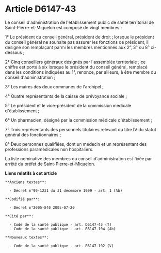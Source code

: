 # Article D6147-43

Le conseil d'administration de l'établissement public de santé territorial de Saint-Pierre-et-Miquelon est composé de vingt
membres :

1° Le président du conseil général, président de droit ; lorsque le président du conseil général ne souhaite pas assurer les
fonctions de président, il désigne son remplaçant parmi les membres mentionnés aux 2°, 3° ou 8° ci-dessous ;

2° Cinq conseillers généraux désignés par l'assemblée territoriale ; ce chiffre est porté à six lorsque le président du
conseil général, remplacé dans les conditions indiquées au 1°, renonce, par ailleurs, à être membre du conseil
d'administration ;

3° Les maires des deux communes de l'archipel ;

4° Quatre représentants de la caisse de prévoyance sociale ;

5° Le président et le vice-président de la commission médicale d'établissement ;

6° Un pharmacien, désigné par la commission médicale d'établissement ;

7° Trois représentants des personnels titulaires relevant du titre IV du statut général des fonctionnaires ;

8° Deux personnes qualifiées, dont un médecin et un représentant des professions paramédicales non hospitaliers.

La liste nominative des membres du conseil d'administration est fixée par arrêté du préfet de Saint-Pierre-et-Miquelon.

**Liens relatifs à cet article**

	**Anciens textes**:

	  - Décret n°99-1231 du 31 décembre 1999 - art. 1 (Ab)

	**Codifié par**:

	  - Décret n°2005-840 2005-07-20

	**Cité par**:

	  - Code de la santé publique - art. D6147-45 (T)
	  - Code de la santé publique - art. R6147-104 (Ab)

	**Nouveaux textes**:

	  - Code de la santé publique - art. R6147-102 (V)
